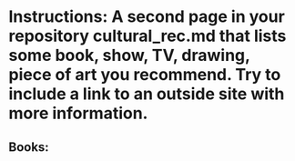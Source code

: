 # Instructions: A second page in your repository cultural_rec.md that lists some book, show, TV, drawing, piece of art you recommend. Try to include a link to an outside site with more information.
## Books: 
